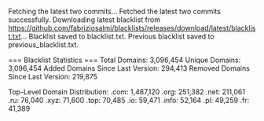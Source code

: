 Fetching the latest two commits...
Fetched the latest two commits successfully.
Downloading latest blacklist from https://github.com/fabriziosalmi/blacklists/releases/download/latest/blacklist.txt...
Blacklist saved to blacklist.txt.
Previous blacklist saved to previous_blacklist.txt.

=== Blacklist Statistics ===
Total Domains: 3,096,454
Unique Domains: 3,096,454
Added Domains Since Last Version: 294,413
Removed Domains Since Last Version: 219,875

Top-Level Domain Distribution:
  .com: 1,487,120
  .org: 251,382
  .net: 211,061
  .ru: 76,040
  .xyz: 71,600
  .top: 70,485
  .io: 59,471
  .info: 52,164
  .pl: 49,259
  .fr: 41,389
